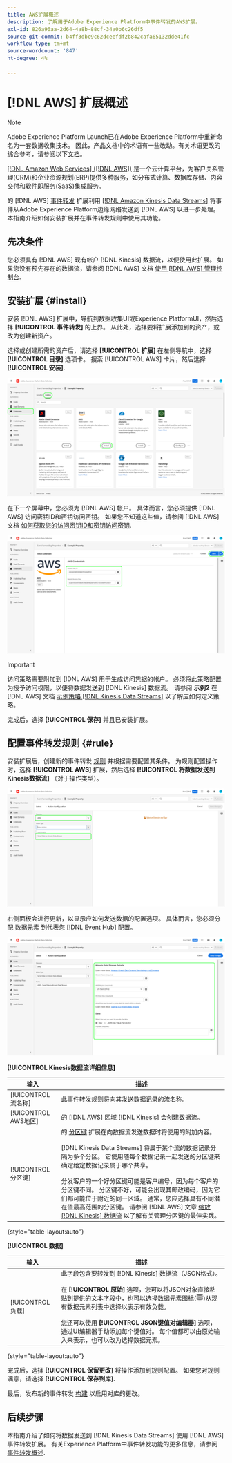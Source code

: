 ```yaml
---
title: AWS扩展概述
description: 了解用于Adobe Experience Platform中事件转发的AWS扩展。
exl-id: 826a96aa-2d64-4a8b-88cf-34a0b6c26df5
source-git-commit: b4ff3dbc9c62dceefdf2b842cafa65132dde41fc
workflow-type: tm+mt
source-wordcount: '847'
ht-degree: 4%

---
```


# [!DNL AWS] 扩展概述

>[!NOTE]
>
>Adobe Experience Platform Launch已在Adobe Experience Platform中重新命名为一套数据收集技术。 因此，产品文档中的术语有一些改动。有关术语更改的综合参考，请参阅以下[文档](../../../term-updates.md)。

[[!DNL Amazon Web Services] ([!DNL AWS])](https://aws.amazon.com/) 是一个云计算平台，为客户关系管理(CRM)和企业资源规划(ERP)提供多种服务，如分布式计算、数据库存储、内容交付和软件即服务(SaaS)集成服务。

的 [!DNL AWS] [事件转发](../../../ui/event-forwarding/overview.md) 扩展利用 [[!DNL Amazon Kinesis Data Streams]](https://docs.aws.amazon.com/streams/latest/dev/introduction.html) 将事件从Adobe Experience Platform边缘网络发送到 [!DNL AWS] 以进一步处理。 本指南介绍如何安装扩展并在事件转发规则中使用其功能。

## 先决条件

您必须具有 [!DNL AWS] 现有帐户 [!DNL Kinesis] 数据流，以便使用此扩展。 如果您没有预先存在的数据流，请参阅 [!DNL AWS] 文档 [使用 [!DNL AWS] 管理控制台](https://docs.aws.amazon.com/streams/latest/dev/how-do-i-create-a-stream.html).

## 安装扩展 {#install}

安装 [!DNL AWS] 扩展中，导航到数据收集UI或Experience PlatformUI，然后选择 **[!UICONTROL 事件转发]** 的上界。 从此处，选择要将扩展添加到的资产，或改为创建新资产。

选择或创建所需的资产后，请选择 **[!UICONTROL 扩展]** 在左侧导航中，选择 **[!UICONTROL 目录]** 选项卡。 搜索 [!UICONTROL AWS] 卡片，然后选择 **[!UICONTROL 安装]**.

![的 [!UICONTROL 安装] 按钮 [!UICONTROL AWS] 扩展。](../../../images/extensions/server/aws/install.png)

在下一个屏幕中，您必须为 [!DNL AWS] 帐户。 具体而言，您必须提供 [!DNL AWS] 访问密钥ID和密钥访问密钥。 如果您不知道这些值，请参阅 [!DNL AWS] 文档 [如何获取您的访问密钥ID和密钥访问密钥](https://docs.aws.amazon.com/powershell/latest/userguide/pstools-appendix-sign-up.html).

![扩展配置视图中添加的访问密钥ID和密钥访问密钥。](../../../images/extensions/server/aws/credentials.png)

>[!IMPORTANT]
>
>访问策略需要附加到 [!DNL AWS] 用于生成访问凭据的帐户。 必须将此策略配置为授予访问权限，以便将数据发送到 [!DNL Kinesis] 数据流。 请参阅 **示例2** 在 [!DNL AWS] 文档 [示例策略 [!DNL Kinesis Data Streams]](https://docs.aws.amazon.com/streams/latest/dev/controlling-access.html#kinesis-using-iam-examples) 以了解应如何定义策略。

完成后，选择 **[!UICONTROL 保存]** 并且已安装扩展。

## 配置事件转发规则 {#rule}

安装扩展后，创建新的事件转发 [规则](../../../ui/managing-resources/rules.md) 并根据需要配置其条件。 为规则配置操作时，选择 **[!UICONTROL AWS]** 扩展，然后选择 **[!UICONTROL 将数据发送到Kinesis数据流]** （对于操作类型）。

![的 [!UICONTROL 将数据发送到Kinesis数据流] 在数据收集UI中为规则选择的操作类型。](../../../images/extensions/server/aws/select-action-type.png)

右侧面板会进行更新，以显示应如何发送数据的配置选项。 具体而言，您必须分配 [数据元素](../../../ui/managing-resources/data-elements.md) 到代表您 [!DNL Event Hub] 配置。

![的配置选项 [!UICONTROL 将数据发送到Kinesis数据流] UI中显示的操作类型。](../../../images/extensions/server/aws/data-stream-details.png)

**[!UICONTROL Kinesis数据流详细信息]**

| 输入 | 描述 |
| --- | --- |
| [!UICONTROL 流名称] | 此事件转发规则将向其发送数据记录的流名称。 |
| [!UICONTROL AWS地区] | 的 [!DNL AWS] 区域 [!DNL Kinesis] 会创建数据流。 |
| [!UICONTROL 分区键] | 的 [分区键](https://docs.aws.amazon.com/streams/latest/dev/key-concepts.html#partition-key) 扩展在向数据流发送数据时将使用的附加内容。<br><br>[!DNL Kinesis Data Streams] 将属于某个流的数据记录分隔为多个分区。 它使用随每个数据记录一起发送的分区键来确定给定数据记录属于哪个共享。<br><br>分发客户的一个好分区键可能是客户编号，因为每个客户的分区键不同。 分区键不好，可能会出现其邮政编码，因为它们都可能位于附近的同一区域。 通常，您应选择具有不同潜在值最高范围的分区键。 请参阅 [!DNL AWS] 文章 [缩放 [!DNL Kinesis] 数据流](https://aws.amazon.com/blogs/big-data/under-the-hood-scaling-your-kinesis-data-streams/) 以了解有关管理分区键的最佳实践。 |

{style=&quot;table-layout:auto&quot;}

**[!UICONTROL 数据]**

| 输入 | 描述 |
| --- | --- |
| [!UICONTROL 负载] | 此字段包含要转发到 [!DNL Kinesis] 数据流（JSON格式）。<br><br>在 **[!UICONTROL 原始]** 选项，您可以将JSON对象直接粘贴到提供的文本字段中，也可以选择数据元素图标(![“数据集”图标](../../../images/extensions/server/aws/data-element-icon.png))从现有数据元素列表中选择以表示有效负载。<br><br>您还可以使用 **[!UICONTROL JSON键值对编辑器]** 选项，通过UI编辑器手动添加每个键值对。 每个值都可以由原始输入来表示，也可以改为选择数据元素。 |

{style=&quot;table-layout:auto&quot;}

完成后，选择 **[!UICONTROL 保留更改]** 将操作添加到规则配置。 如果您对规则满意，请选择 **[!UICONTROL 保存到库]**.

最后，发布新的事件转发 [构建](../../../ui/publishing/builds.md) 以启用对库的更改。

## 后续步骤

本指南介绍了如何将数据发送到 [!DNL Kinesis Data Streams] 使用 [!DNL AWS] 事件转发扩展。 有关Experience Platform中事件转发功能的更多信息，请参阅 [事件转发概述](../../../ui/event-forwarding/overview.md).
